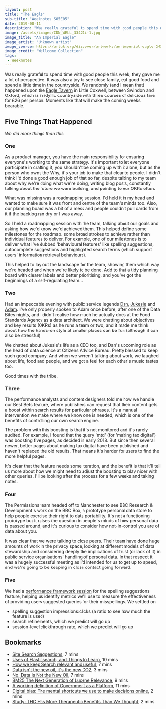 ```yaml
---
layout: post
title: "The Eagle"
sub-title: "Weeknotes S05E05"
date: 2019-08-11
description: "Was really grateful to spend time with good people this week, and to have chance encounters. Moments like that will make the coming weeks bearable."
image: /assets/images/CDN_WELL_33424i-1.jpg
image_title: "An Imperial Eagle"
image_artist: "Unknown artist"
image_source: https://artuk.org/discover/artworks/an-imperial-eagle-243454
image_credit: "Wellcome Collection"
tags:
 - Weeknotes
---
```


Was really grateful to spend time with good people this week, they gave me a lot of perspective. It was also a joy to see close family, eat good food and spend a little time in the countryside. We randomly (and I mean that) happened upon the [Eagle Tavern](https://www.eagletavern.co.uk) in Little Coxwell, between Swindon and Oxford, which is in idyllic countryside with three courses of delicious fare for £26 per person. Moments like that will make the coming weeks bearable.

## Five Things That Happened

*We did more things than this*

### One

As a product manager, you have the main responsibility for ensuring everyone's working to the same strategy. It's important to let everyone participate in crafting it, you shouldn't be coming up with it alone, but as the person who owns the Why, it's your job to make that clear to people. I didn't think I'd done a good enough job of that so far, despite talking to my team about why we're doing what we're doing, writing blog posts, constantly talking about the future we were building, and pointing to our OKRs often.

What was missing was a roadmapping session. I'd held it in my head and wanted to make sure it was front and centre of the team's minds too. Also, our planning board was a bit of a mess and people couldn't pull cards from it if the backlog ran dry or I was away. 

So I held a roadmapping session with the team, talking about our goals and asking how we'd know we'd achieved them. This helped define some milestones for the roadmap, some broad strokes to achieve rather than individual features to deliver. For example, one of our milestones is to deliver what I've dubbed 'behavioural features' like spelling suggestions, autocomplete suggestions and highlighted search terms (which support users' information retrieval behaviours).

This helped to lay out the landscape for the team, showing them which way we're headed and when we're likely to be done. Add to that a tidy planning board with clearer labels and better prioritising, and you've got the beginnings of a self-regulating team...

### Two

Had an impeccable evening with public service legends [Dan](https://twitter.com/dasbarrett), [Jukesie](https://twitter.com/jukesie) and [Adam](https://twitter.com/chairlord). I've only properly spoken to Adam once before, after one of the Data Bites nights, and I didn't realise how much he actually does at the Food Standards Agency as a data architect. We were chatting about objectives and key results (OKRs) as he runs a team or two, and it made me think about how the hands-on style at smaller places can be fun (although it can also be stressful).

We chatted about Jukesie's life as a CEO too, and Dan's upcoming role as the head of data science at Citizens Advice Bureau. Pretty blessed to keep such good company. And when we weren't talking about work, we laughed about life, food and people, and we got a feel for each other's music tastes too.

Good times with the tribe.

### Three

The performance analysts and content designers told me how we handle our Best Bets feature, where publishers can request that their content gets a boost within search results for particular phrases. It's a manual intervention we make where we know one is needed, which is one of the benefits of controlling our own search engine.

The problem with this boosting is that it's not monitored and it's rarely audited. For example, I found that the query 'mtd' (for 'making tax digital') was boosting five pages, as decided in early 2018. But since then several newer, better pages about making tax digital have been published and haven't replaced the old results. That means it's harder for users to find the more helpful pages.

It's clear that the feature needs some iteration, and the benefit is that it'll tell us more about how we might need to adjust the boosting to play nicer with other queries. I'll be looking after the process for a few weeks and taking notes.

### Four

The Permissions team headed off to Manchester to see BBC Research & Development's work on the BBC Box, a prototype personal data store to help people exercise their right to data portability. It's not a functioning prototype but it raises the question in people's minds of how personal data is passed around, and it's curious to consider how not-in-control you are of data about you.

It was clear that we were talking to close peers. Their team have done huge amounts of work in the privacy space, looking at different models of data stewardship and considering deeply the implications of trust (or lack of it) in public service organisations' handling of personal data. In that respect it was a hugely successful meeting as I'd intended for us to get up to speed, and we're going to be keeping in close contact going forward.

### Five

We had a [performance framework session](https://dataingovernment.blog.gov.uk/2016/11/02/setting-up-a-performance-framework-for-the-uk-parliament-website/) for the spelling suggestions feature, helping us identify metrics we'll use to measure the effectiveness of providing users suggested queries for their misspellings. We settled on 

- spelling suggestion impressions:clicks (a ratio to see how much the feature is used)
- search refinements, which we predict will go up
- session-level clickthrough rate, which we predict will go up

## Bookmarks

- [Site Search Suggestions](https://www.nngroup.com/articles/site-search-suggestions/), 7 mins
- [Uses of Elasticsearch, and Things to Learn](http://www.elastic.co/blog/found-uses-of-elasticsearch), 10 mins
- [How we keep Search relevant and useful](https://www.blog.google/products/search/how-we-keep-google-search-relevant-and-useful/), 7 mins
- [Data isn't the new oil, it's the new CO2](https://luminategroup.com/posts/blog/data-isnt-the-new-oil-its-the-new-co2), 3 mins
- [No, Data Is Not the New Oil](https://www.wired.com/story/no-data-is-not-the-new-oil/), 7 mins
- [BM25 The Next Generation of Lucene Relevance](https://opensourceconnections.com/blog/2015/10/16/bm25-the-next-generation-of-lucene-relevation/), 9 mins
- [A working definition of Government as a Platform](https://medium.com/digitalhks/a-working-definition-of-government-as-a-platform-1fa6ff2f8e8d), 11 mins
- [Digital bias: The mental shortcuts we use to make decisions online](https://medium.com/@amyalexandraleak/why-every-decision-youll-ever-make-is-irrational-a5683ff8bc81), 2 mins
- [Study: THC Has More Therapeutic Benefits Than We Thought](https://futurism.com/the-byte/thc-therapeutic-benefits), 2 mins
